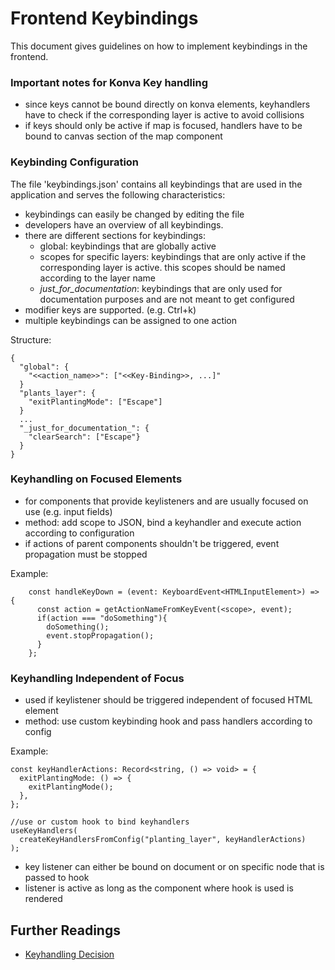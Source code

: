 # Frontend Keybindings

This document gives guidelines on how to implement keybindings in the frontend.

### Important notes for Konva Key handling

- since keys cannot be bound directly on konva elements, keyhandlers have to check if the corresponding layer is active to avoid collisions
- if keys should only be active if map is focused, handlers have to be bound to canvas section of the map component

### Keybinding Configuration

The file 'keybindings.json' contains all keybindings that are used in the application and serves the following characteristics:

- keybindings can easily be changed by editing the file
- developers have an overview of all keybindings.
- there are different sections for keybindings:
  - global: keybindings that are globally active
  - scopes for specific layers: keybindings that are only active if the corresponding layer is active. this scopes should be named according to the layer name
  - _just_for_documentation_: keybindings that are only used for documentation purposes and are not meant to get configured
- modifier keys are supported. (e.g. Ctrl+k)
- multiple keybindings can be assigned to one action

Structure:

```
{
  "global": {
    "<<action_name>>": ["<<Key-Binding>>, ...]"
  }
  "plants_layer": {
    "exitPlantingMode": ["Escape"]
  }
  ...
  "_just_for_documentation_": {
    "clearSearch": ["Escape"}
  }
}
```

### Keyhandling on Focused Elements

- for components that provide keylisteners and are usually focused on use (e.g. input fields)
- method: add scope to JSON, bind a keyhandler and execute action according to configuration
- if actions of parent components shouldn't be triggered, event propagation must be stopped

Example:

```
    const handleKeyDown = (event: KeyboardEvent<HTMLInputElement>) => {
      const action = getActionNameFromKeyEvent(<scope>, event);
      if(action === "doSomething"){
        doSomething();
        event.stopPropagation();
      }
    };
```

### Keyhandling Independent of Focus

- used if keylistener should be triggered independent of focused HTML element
- method: use custom keybinding hook and pass handlers according to config

Example:

```
const keyHandlerActions: Record<string, () => void> = {
  exitPlantingMode: () => {
    exitPlantingMode();
  },
};

//use or custom hook to bind keyhandlers
useKeyHandlers(
  createKeyHandlersFromConfig("planting_layer", keyHandlerActions)
);
```

- key listener can either be bound on document or on specific node that is passed to hook
- listener is active as long as the component where hook is used is rendered

## Further Readings

- [Keyhandling Decision](../decisions/frontend_keyhandling.md)
